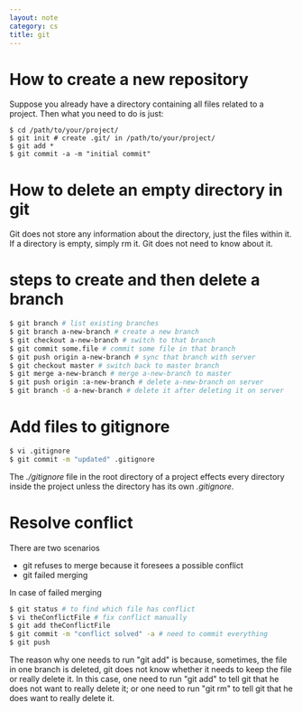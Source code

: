 ```yaml
---
layout: note
category: cs
title: git 
---
```


How to create a new repository
==============================

Suppose you already have a directory containing all files related to a project. Then what you need to do is just:

~~~ shell
$ cd /path/to/your/project/
$ git init # create .git/ in /path/to/your/project/
$ git add *
$ git commit -a -m "initial commit"
~~~

How to delete an empty directory in git
=======================================

Git does not store any information about the directory, just the files within
it. If a directory is empty, simply rm it. Git does not need to know about it.

steps to create and then delete a branch
========================================

~~~ bash
$ git branch # list existing branches
$ git branch a-new-branch # create a new branch
$ git checkout a-new-branch # switch to that branch
$ git commit some.file # commit some file in that branch
$ git push origin a-new-branch # sync that branch with server
$ git checkout master # switch back to master branch
$ git merge a-new-branch # merge a-new-branch to master
$ git push origin :a-new-branch # delete a-new-branch on server
$ git branch -d a-new-branch # delete it after deleting it on server
~~~

Add files to gitignore
======================

~~~ bash
$ vi .gitignore
$ git commit -m "updated" .gitignore
~~~

The *./gitignore* file in the root directory of a project effects every
directory inside the project unless the directory has its own *.gitignore*.

Resolve conflict
================

There are two scenarios

- git refuses to merge because it foresees a possible conflict
- git failed merging

In case of failed merging

~~~ bash
$ git status # to find which file has conflict
$ vi theConflictFile # fix conflict manually
$ git add theConflictFile
$ git commit -m "conflict solved" -a # need to commit everything
$ git push
~~~

The reason why one needs to run "git add" is because, sometimes, the file in
one branch is deleted, git does not know whether it needs to keep the file or
really delete it. In this case, one need to run "git add" to tell git that he
does not want to really delete it; or one need to run "git rm" to tell git
that he does want to really delete it.

